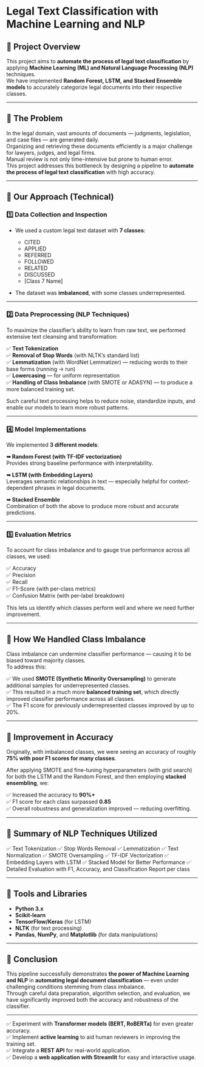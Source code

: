 # Legal Text Classification with Machine Learning and NLP

## 🔹 Project Overview

This project aims to **automate the process of legal text classification** by applying **Machine Learning (ML) and Natural Language Processing (NLP)** techniques.  
We have implemented **Random Forest, LSTM, and Stacked Ensemble models** to accurately categorize legal documents into their respective classes.

---

## 🔹 The Problem

In the legal domain, vast amounts of documents — judgments, legislation, and case files — are generated daily.  
Organizing and retrieving these documents efficiently is a major challenge for lawyers, judges, and legal firms.  
Manual review is not only time-intensive but prone to human error.  
This project addresses this bottleneck by designing a pipeline to **automate the process of legal text classification** with high accuracy.

---

## 🔹 Our Approach (Technical)

### 1️⃣ **Data Collection and Inspection**

- We used a custom legal text dataset with **7 classes**:
  - CITED
  - APPLIED
  - REFERRED
  - FOLLOWED
  - RELATED
  - DISCUSSED
  - [Class 7 Name]
  
- The dataset was **imbalanced**, with some classes underrepresented.

---

### 2️⃣ **Data Preprocessing (NLP Techniques)**

To maximize the classifier’s ability to learn from raw text, we performed extensive text cleansing and transformation:

✅ **Text Tokenization**  
✅ **Removal of Stop Words** (with NLTK’s standard list)  
✅ **Lemmatization** (with WordNet Lemmatizer) — reducing words to their base forms (running → run)  
✅ **Lowercasing** — for uniform representation  
✅ **Handling of Class Imbalance** (with SMOTE or ADASYN) — to produce a more balanced training set.  

Such careful text processing helps to reduce noise, standardize inputs, and enable our models to learn more robust patterns.

---

### 4️⃣ **Model Implementations**

We implemented **3 different models**:

**➥ Random Forest (with TF-IDF vectorization)**  
Provides strong baseline performance with interpretability.

**➥ LSTM (with Embedding Layers)**  
Leverages semantic relationships in text — especially helpful for context-dependent phrases in legal documents.

**➥ Stacked Ensemble**  
Combination of both the above to produce more robust and accurate predictions.

---

### 5️⃣ **Evaluation Metrics**

To account for class imbalance and to gauge true performance across all classes, we used:

✅ Accuracy   
✅ Precision   
✅ Recall   
✅ F1-Score (with per-class metrics)   
✅ Confusion Matrix (with per-label breakdown)  

This lets us identify which classes perform well and where we need further improvement.

---

## 🔹 How We Handled Class Imbalance

Class imbalance can undermine classifier performance — causing it to be biased toward majority classes.  
To address this:

✅ We used **SMOTE (Synthetic Minority Oversampling)** to generate additional samples for underrepresented classes.  
✅ This resulted in a much more **balanced training set**, which directly improved classifier performance across all classes.  
✅ The F1 score for previously underrepresented classes improved by up to 20%.  

---

## 🔹 Improvement in Accuracy

Originally, with imbalanced classes, we were seeing an accuracy of roughly **75% with poor F1 scores for many classes**.

After applying SMOTE and fine-tuning hyperparameters (with grid search) for both the LSTM and the Random Forest, and then employing **stacked ensembling**, we:

✅ Increased the accuracy to **90%+**   
✅ F1 score for each class surpassed **0.85**   
✅ Overall robustness and generalization improved — reducing overfitting.

---

## 🔹 Summary of NLP Techniques Utilized

✅ Text Tokenization
✅ Stop Words Removal
✅ Lemmatization
✅ Text Normalization
✅ SMOTE Oversampling
✅ TF-IDF Vectorization
✅ Embedding Layers with LSTM
✅ Stacked Model for Better Performance
✅ Detailed Evaluation with F1, Accuracy, and Classification Report per class

---

## 🔹 Tools and Libraries

- **Python 3.x**
- **Scikit-learn**
- **TensorFlow/Keras** (for LSTM)
- **NLTK** (for text processing)
- **Pandas**, **NumPy**, and **Matplotlib** (for data manipulations)

---

## 🔹 Conclusion

This pipeline successfully demonstrates **the power of Machine Learning and NLP** in **automating legal document classification** — even under challenging conditions stemming from class imbalance.  
Through careful data preparation, algorithm selection, and evaluation, we have significantly improved both the accuracy and robustness of the classifier.

---


✅ Experiment with **Transformer models (BERT, RoBERTa)** for even greater accuracy.  
✅ Implement **active learning** to aid human reviewers in improving the training set.  
✅ Integrate a **REST API** for real-world application.  
✅ Develop a **web application with Streamlit** for easy and interactive usage.


